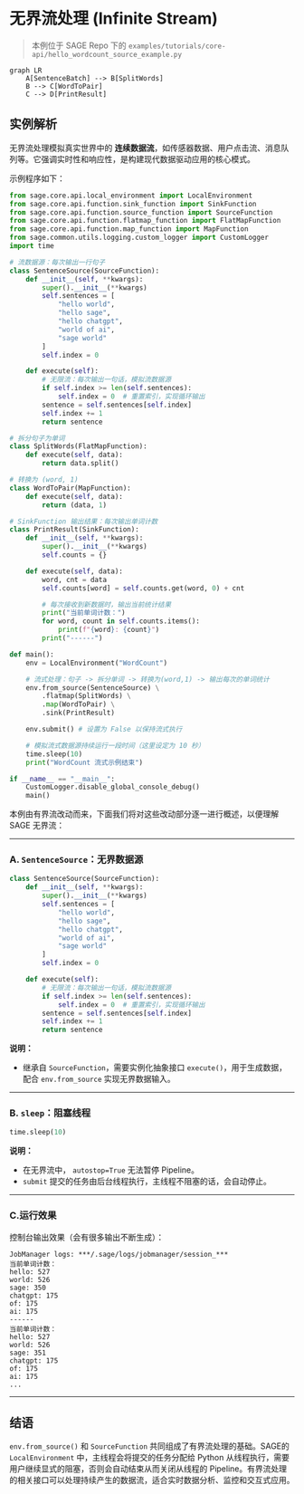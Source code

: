 # 无界流处理 (Infinite Stream)

> 本例位于 SAGE Repo 下的 `examples/tutorials/core-api/hello_wordcount_source_example.py`

```mermaid
graph LR
    A[SentenceBatch] --> B[SplitWords]
    B --> C[WordToPair]
    C --> D[PrintResult]
```

## 实例解析

无界流处理模拟真实世界中的 **连续数据流**，如传感器数据、用户点击流、消息队列等。它强调实时性和响应性，是构建现代数据驱动应用的核心模式。

示例程序如下：

```Python linenums="1" title="Python"
from sage.core.api.local_environment import LocalEnvironment
from sage.core.api.function.sink_function import SinkFunction
from sage.core.api.function.source_function import SourceFunction
from sage.core.api.function.flatmap_function import FlatMapFunction
from sage.core.api.function.map_function import MapFunction
from sage.common.utils.logging.custom_logger import CustomLogger
import time

# 流数据源：每次输出一行句子
class SentenceSource(SourceFunction):
    def __init__(self, **kwargs):
        super().__init__(**kwargs)
        self.sentences = [
            "hello world",
            "hello sage",
            "hello chatgpt",
            "world of ai",
            "sage world"
        ]
        self.index = 0

    def execute(self):
        # 无限流：每次输出一句话，模拟流数据源
        if self.index >= len(self.sentences):
            self.index = 0  # 重置索引，实现循环输出
        sentence = self.sentences[self.index]
        self.index += 1
        return sentence

# 拆分句子为单词
class SplitWords(FlatMapFunction):
    def execute(self, data):
        return data.split()

# 转换为 (word, 1)
class WordToPair(MapFunction):
    def execute(self, data):
        return (data, 1)

# SinkFunction 输出结果：每次输出单词计数
class PrintResult(SinkFunction):
    def __init__(self, **kwargs):
        super().__init__(**kwargs)
        self.counts = {}

    def execute(self, data):
        word, cnt = data
        self.counts[word] = self.counts.get(word, 0) + cnt

        # 每次接收到新数据时，输出当前统计结果
        print("当前单词计数：")
        for word, count in self.counts.items():
            print(f"{word}: {count}")
        print("------")

def main():
    env = LocalEnvironment("WordCount")

    # 流式处理：句子 -> 拆分单词 -> 转换为(word,1) -> 输出每次的单词统计
    env.from_source(SentenceSource) \
        .flatmap(SplitWords) \
        .map(WordToPair) \
        .sink(PrintResult)

    env.submit() # 设置为 False 以保持流式执行

    # 模拟流式数据源持续运行一段时间（这里设定为 10 秒）
    time.sleep(10)
    print("WordCount 流式示例结束")

if __name__ == "__main__":
    CustomLogger.disable_global_console_debug()
    main()
```

本例由有界流改动而来，下面我们将对这些改动部分逐一进行概述，以便理解 SAGE 无界流：

---

### **A**. `SentenceSource`：无界数据源

```python
class SentenceSource(SourceFunction):
    def __init__(self, **kwargs):
        super().__init__(**kwargs)
        self.sentences = [
            "hello world",
            "hello sage",
            "hello chatgpt",
            "world of ai",
            "sage world"
        ]
        self.index = 0

    def execute(self):
        # 无限流：每次输出一句话，模拟流数据源
        if self.index >= len(self.sentences):
            self.index = 0  # 重置索引，实现循环输出
        sentence = self.sentences[self.index]
        self.index += 1
        return sentence
```

 **说明：**

 * 继承自 `SourceFunction`，需要实例化抽象接口 `execute()`，用于生成数据，配合 `env.from_source` 实现无界数据输入。

---

### **B**. `sleep`：阻塞线程

```python
time.sleep(10)
```

 **说明：**

 * 在无界流中， `autostop=True` 无法暂停 Pipeline。
 * `submit` 提交的任务由后台线程执行，主线程不阻塞的话，会自动停止。

---

### **C**.运行效果

控制台输出效果（会有很多输出不断生成）：

```plaintext
JobManager logs: ***/.sage/logs/jobmanager/session_***
当前单词计数：
hello: 527
world: 526
sage: 350
chatgpt: 175
of: 175
ai: 175
------
当前单词计数：
hello: 527
world: 526
sage: 351
chatgpt: 175
of: 175
ai: 175
...
```

---

## 结语

`env.from_source()` 和 `SourceFunction` 共同组成了有界流处理的基础。SAGE的 `LocalEnvironment` 中，主线程会将提交的任务分配给 Python 从线程执行，需要用户继续显式的阻塞，否则会自动结束从而关闭从线程的 Pipeline。有界流处理的相关接口可以处理持续产生的数据流，适合实时数据分析、监控和交互式应用。